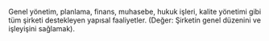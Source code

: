 Genel yönetim, planlama, finans, muhasebe, hukuk işleri, kalite yönetimi gibi tüm şirketi destekleyen yapısal faaliyetler. (Değer: Şirketin genel düzenini ve işleyişini sağlamak).